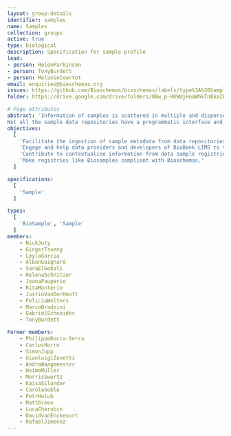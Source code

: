 ```yaml
---
layout: group-details
identifier: samples
name: Samples
collection: groups
active: true
type: biological
description: Specification for sample profile
lead: 
- person: HelenParkinson
- person: TonyBurdett
- person: MelanieCourtot
email: enquiries@bioschemas.org
issues: https://github.com/Bioschemas/bioschemas/labels/type%3A%20Sample
folder: https://drive.google.com/drive/folders/0Bw_p-HKWUjHoaWhkTnBka2FWRE0

# Page attributes
abstract: 'Information of samples is scattered in multiple and dispersed samples data repositories.
Not all the sample data repositories have a programmatic interface and the existing variety of programmatic interfaces are diverse and changeable.'
objectives:
  [
    'Facilitate the ingestion of sample metadata from data repositories (eg. Biobank databases) into registries like the Biosamples, BBMRI Biobank directory or the UKCRC Tissue Directory via Bioschemas.',
    'Engage and help data providers and developers of BioBank LIMS to test and adopt the exposure of sample metadata via Bioschemas',
    'Contribute to contextualise information from data sample registries (eg. Biosamples) and biobank sample repositories (eg. NL Biobank) and Biobank Registries (eg. BBMRI Biobank directory)',
    'Make registries like Biosamples compliant with Bioschemas.'
  ]

specifications:
  [  
    'Sample'
  ]

types:
  [  
    'BioSample', 'Sample'
  ]
members:
    - NickJuty
    - GingerTsueng
    - LeylaGarcia
    - AlbanGaignard
    - SaraElGebali
    - HelenaSchnitzer
    - JoanaPauperio
    - RitaMonterio
    - JustinVanDerHooft
    - FeliciaWolters
    - MarcoBradzini
    - GabrielSchneider
    - TonyBurdett

Former members:
    - PhilippeRocca-Serra
    - CarlosHorro
    - SimonJupp
    - GianluigiZanetti
    - AndraWaagmeester
    - HeimoMüller
    - MorrisSwertz
    - KaisaSilander
    - CaroleGoble
    - PetrHolub
    - MattGreen
    - LucaCherubin
    - DavidvanEnckevort
    - RafaelJimenez
---
```

